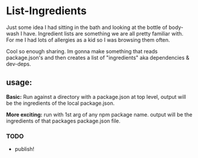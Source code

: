 # List-Ingredients

Just some idea I had sitting in the bath and looking at the bottle of body-wash I have. Ingredient lists are something we are all pretty familiar with. For me I had lots of allergies as a kid so I was browsing them often.

Cool so enough sharing. Im gonna make something that reads package.json's and then creates a list of "ingredients" aka dependencies & dev-deps.

## usage:
**Basic:** Run against a directory with a package.json at top level, output will be the ingredients of the local package.json.

**More exciting:** run with 1st arg of any npm package name. output will be the ingredients of that packages package.json file.

### TODO
- publish!